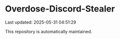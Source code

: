 # Overdose-Discord-Stealer

Last updated: 2025-05-31 04:51:29

This repository is automatically maintained.
